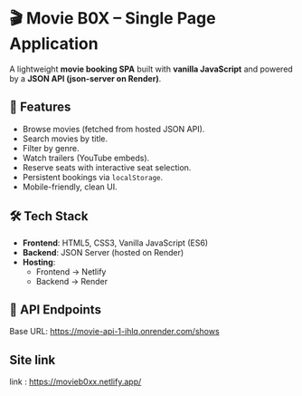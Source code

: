 # 🎬 Movie B0X – Single Page Application  

A lightweight **movie booking SPA** built with **vanilla JavaScript** and powered by a **JSON API (json-server on Render)**.  

## 🚀 Features  
- Browse movies (fetched from hosted JSON API).  
- Search movies by title.  
- Filter by genre.  
- Watch trailers (YouTube embeds).  
- Reserve seats with interactive seat selection.  
- Persistent bookings via `localStorage`.  
- Mobile-friendly, clean UI.  


## 🛠️ Tech Stack  
- **Frontend**: HTML5, CSS3, Vanilla JavaScript (ES6)  
- **Backend**: JSON Server (hosted on Render)  
- **Hosting**:  
  - Frontend → Netlify  
  - Backend → Render  

## 🔌 API Endpoints  
Base URL:  https://movie-api-1-ihlq.onrender.com/shows

## Site link

link : https://movieb0xx.netlify.app/